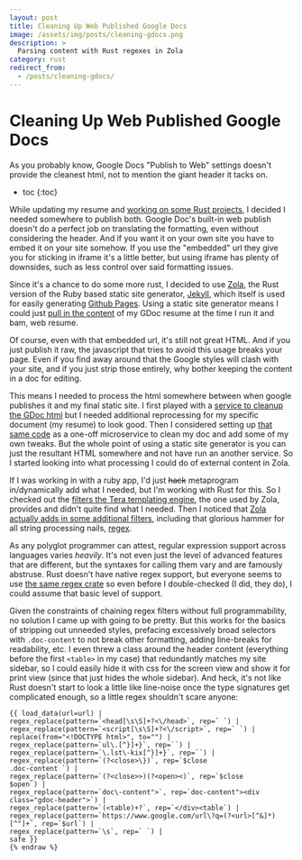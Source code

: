 ```yaml
---
layout: post
title: Cleaning Up Web Published Google Docs
image: /assets/img/posts/cleaning-gdocs.png
description: >
  Parsing content with Rust regexes in Zola
category: rust
redirect_from:
  - /posts/cleaning-gdocs/
---
```


# Cleaning Up Web Published Google Docs

As you probably know, Google Docs "Publish to Web" settings doesn't provide the cleanest html, not to mention the giant header it tacks on.

* toc
{:toc}

While updating my resume and [working on some Rust projects](https://github.com/knzai), I decided I needed somewhere to publish both. Google Doc's built-in web publish doesn't do a perfect job on translating the formatting, even without considering the header. And if you want it on your own site you have to embed it on your site somehow. If you use the "embedded" url they give you for sticking in iframe it's a little better, but using iframe has plenty of downsides, such as less control over said formatting issues.

Since it's a chance to do some more rust, I decided to use [Zola](https://www.getzola.org/), the Rust version of the Ruby based static site generator, [Jekyll](https://jekyllrb.com/), which itself is used for easily generating [Github Pages](https://pages.github.com/). Using a static site generator means I could just [pull in the content](https://www.getzola.org/documentation/templates/overview/#load-data) of my GDoc resume at the time I run it and bam, web resume.

Of course, even with that embedded url, it's still not great HTML. And if you just publish it raw, the javascript that tries to avoid this usage breaks your page. Even if you find away around that the Google styles will clash with your site, and if you just strip those entirely, why bother keeping the content in a doc for editing.

This means I needed to process the html somewhere between when google publishes it and my final static site. I first played with a [service to cleanup the GDoc html](https://gdoc.pub/) but I needed additional reprocessing for my specific document (my resume) to look good. Then I considered setting up [that same code](https://github.com/augnustin/google-docs-publisher) as a one-off microservice to clean my doc and add some of my own tweaks. But the whole point of using a static site generator is you can just the resultant HTML somewhere and not have run an another service. So I started looking into what processing I could do of external content in Zola.

If I was working in with a ruby app, I'd just ~~hack~~ metaprogram in/dynamically add what I needed, but I'm working with Rust for this. So I checked out the [filters the Tera templating engine](https://keats.github.io/tera/docs/#filters), the one used by Zola, provides and didn't quite find what I needed. Then I noticed that [Zola actually adds in some additional filters](https://www.getzola.org/documentation/templates/overview/#regex-replace), including that glorious hammer for all string processing nails, [regex](https://en.wikipedia.org/wiki/Regular_expression).

As any polyglot programmer can attest, regular expression support across languages varies *heavily*. It's not even just the level of advanced features that are different, but the syntaxes for calling them vary and are famously abstruse. Rust doesn't have native regex support, but everyone seems to use [the same regex crate](https://crates.io/crates/regex) so even before I double-checked (I did, they do), I could assume that basic level of support.

Given the constraints of chaining regex filters without full programmability, no solution I came up with going to be pretty. But this works for the basics of stripping out unneeded styles, prefacing excessively broad selectors with `.doc-content` to not break other formatting, adding line-breaks for readability, etc. I even threw a class around the header content (everything before the first `<table>` in my case) that redundantly matches my site sidebar, so I could easily hide it with css for the screen view and show it for print view (since that just hides the whole sidebar). And heck, it's not like Rust doesn't start to look a little like line-noise once the type signatures get complicated enough, so a little regex shouldn't scare anyone:


```{% raw %}
{{ load_data(url=url) | 
regex_replace(pattern=`<head[\s\S]+?<\/head>`, rep=` `) | 
regex_replace(pattern=`<script[\s\S]+?<\/script>`, rep=` `) | 
replace(from="<!DOCTYPE html>", to="") | 
regex_replace(pattern=`ul\.[^}]+}`, rep=``) | 
regex_replace(pattern=`\.lst\-kix[^}]+}`, rep=``) | 
regex_replace(pattern=`(?<close>\})`, rep=`$close
.doc-content `) | 
regex_replace(pattern=`(?<close>>)(?<open><)`, rep=`$close
$open`) | 
regex_replace(pattern=`doc\-content">`, rep=`doc-content"><div class="gdoc-header">`) | 
regex_replace(pattern=`(<table)+?`, rep=`</div><table`) | 
regex_replace(pattern=`https://www.google.com/url\?q=(?<url>[^&]*)[^"]+`, rep=`$url`) |
regex_replace(pattern=`\s`, rep=` `) |
safe }}
{% endraw %}
```